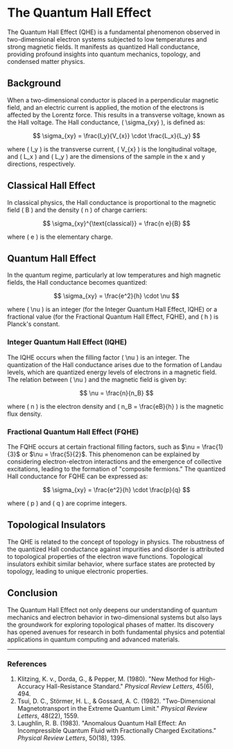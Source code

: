 # The Quantum Hall Effect

The Quantum Hall Effect (QHE) is a fundamental phenomenon observed in two-dimensional electron systems subjected to low temperatures and strong magnetic fields. It manifests as quantized Hall conductance, providing profound insights into quantum mechanics, topology, and condensed matter physics.

## Background

When a two-dimensional conductor is placed in a perpendicular magnetic field, and an electric current is applied, the motion of the electrons is affected by the Lorentz force. This results in a transverse voltage, known as the Hall voltage. The Hall conductance, \( \sigma_{xy} \), is defined as:

$$
\sigma_{xy} = \frac{I_y}{V_{x}} \cdot \frac{L_x}{L_y}
$$

where \( I_y \) is the transverse current, \( V_{x} \) is the longitudinal voltage, and \( L_x \) and \( L_y \) are the dimensions of the sample in the x and y directions, respectively.

## Classical Hall Effect

In classical physics, the Hall conductance is proportional to the magnetic field \( B \) and the density \( n \) of charge carriers:

$$
\sigma_{xy}^{\text{classical}} = \frac{n e}{B}
$$

where \( e \) is the elementary charge.

## Quantum Hall Effect

In the quantum regime, particularly at low temperatures and high magnetic fields, the Hall conductance becomes quantized:

$$
\sigma_{xy} = \frac{e^2}{h} \cdot \nu
$$

where \( \nu \) is an integer (for the Integer Quantum Hall Effect, IQHE) or a fractional value (for the Fractional Quantum Hall Effect, FQHE), and \( h \) is Planck's constant.

### Integer Quantum Hall Effect (IQHE)

The IQHE occurs when the filling factor \( \nu \) is an integer. The quantization of the Hall conductance arises due to the formation of Landau levels, which are quantized energy levels of electrons in a magnetic field. The relation between \( \nu \) and the magnetic field is given by:

$$
\nu = \frac{n}{n_B}
$$

where \( n \) is the electron density and \( n_B = \frac{eB}{h} \) is the magnetic flux density.

### Fractional Quantum Hall Effect (FQHE)

The FQHE occurs at certain fractional filling factors, such as $\nu = \frac{1}{3}$ or $\nu = \frac{5}{2}$. This phenomenon can be explained by considering electron-electron interactions and the emergence of collective excitations, leading to the formation of "composite fermions." The quantized Hall conductance for FQHE can be expressed as:

$$
\sigma_{xy} = \frac{e^2}{h} \cdot \frac{p}{q}
$$

where \( p \) and \( q \) are coprime integers.

## Topological Insulators

The QHE is related to the concept of topology in physics. The robustness of the quantized Hall conductance against impurities and disorder is attributed to topological properties of the electron wave functions. Topological insulators exhibit similar behavior, where surface states are protected by topology, leading to unique electronic properties.

## Conclusion

The Quantum Hall Effect not only deepens our understanding of quantum mechanics and electron behavior in two-dimensional systems but also lays the groundwork for exploring topological phases of matter. Its discovery has opened avenues for research in both fundamental physics and potential applications in quantum computing and advanced materials.

---

### References

1. Klitzing, K. v., Dorda, G., & Pepper, M. (1980). "New Method for High-Accuracy Hall-Resistance Standard." *Physical Review Letters*, 45(6), 494.
2. Tsui, D. C., Störmer, H. L., & Gossard, A. C. (1982). "Two-Dimensional Magnetotransport in the Extreme Quantum Limit." *Physical Review Letters*, 48(22), 1559.
3. Laughlin, R. B. (1983). "Anomalous Quantum Hall Effect: An Incompressible Quantum Fluid with Fractionally Charged Excitations." *Physical Review Letters*, 50(18), 1395.
